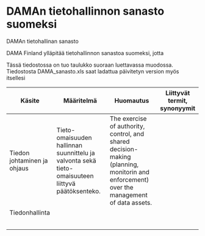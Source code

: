 # DAMAn tietohallinnon sanasto suomeksi
DAMAn tietohallinan sanasto


DAMA Finland ylläpitää tietohallinnon sanastoa suomeksi, jotta 

Tässä tiedostossa on tuo taulukko suoraan luettavassa muodossa. Tiedostosta DAMA_sanasto.xls saat ladattua päivitetyn version myös itsellesi

| Käsite    | Määritelmä | Huomautus  | Liittyvät termit, synonyymit | 
| --------- | ------- | ------- | ------- |
| Tiedon johtaminen ja ohjaus     |   Tieto-omaisuuden hallinnan suunnittelu ja valvonta sekä tieto-omaisuuteen liittyvä päätöksenteko. | The exercise of authority, control, and shared decision-making (planning, monitorin and enforcement) over the management of data assets. |
| Tiedonhallinta                  |         |
|           |         |
|           |         |
|           |         |
|           |         |
|           |         |

